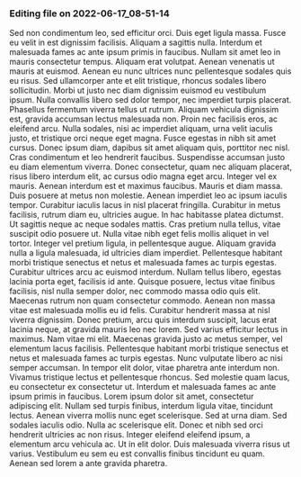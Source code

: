 

### Editing file on 2022-06-17_08-51-14

Sed non condimentum leo, sed efficitur orci. Duis eget ligula massa. Fusce eu velit in est dignissim facilisis. Aliquam a sagittis nulla. Interdum et malesuada fames ac ante ipsum primis in faucibus. Nullam sit amet leo in mauris consectetur tempus. Aliquam erat volutpat. Aenean venenatis ut mauris at euismod. Aenean eu nunc ultrices nunc pellentesque sodales quis eu risus. Sed ullamcorper ante et elit tristique, rhoncus sodales libero sollicitudin. Morbi ut justo nec diam dignissim euismod eu vestibulum ipsum. Nulla convallis libero sed dolor tempor, nec imperdiet turpis placerat. Phasellus fermentum viverra tellus ut rutrum.
Aliquam vehicula dignissim est, gravida accumsan lectus malesuada non. Proin nec facilisis eros, ac eleifend arcu. Nulla sodales, nisi ac imperdiet aliquam, urna velit iaculis justo, et tristique orci neque eget magna. Fusce egestas in nibh sit amet cursus. Donec ipsum diam, dapibus sit amet aliquam quis, porttitor nec nisl. Cras condimentum et leo hendrerit faucibus. Suspendisse accumsan justo eu diam elementum viverra. Donec consectetur, quam nec aliquam placerat, risus libero interdum elit, ac cursus odio magna eget arcu. Integer vel ex mauris.
Aenean interdum est et maximus faucibus. Mauris et diam massa. Duis posuere at metus non molestie. Aenean imperdiet leo ac ipsum iaculis tempor. Curabitur iaculis lacus in nisl placerat fringilla. Curabitur in metus facilisis, rutrum diam eu, ultricies augue. In hac habitasse platea dictumst. Ut sagittis neque ac neque sodales mattis. Cras pretium nulla tellus, vitae suscipit odio posuere ut. Nulla vitae nibh eget felis mollis aliquet in vel tortor. Integer vel pretium ligula, in pellentesque augue. Aliquam gravida nulla a ligula malesuada, id ultricies diam imperdiet.
Pellentesque habitant morbi tristique senectus et netus et malesuada fames ac turpis egestas. Curabitur ultrices arcu ac euismod interdum. Nullam tellus libero, egestas lacinia porta eget, facilisis id ante. Quisque posuere, lectus vitae finibus facilisis, nisl nulla semper dolor, nec commodo massa odio quis elit. Maecenas rutrum non quam consectetur commodo. Aenean non massa vitae est malesuada mollis eu id felis. Curabitur hendrerit massa at nisl viverra dignissim. Donec pretium, arcu quis interdum suscipit, lacus erat lacinia neque, at gravida mauris leo nec lorem. Sed varius efficitur lectus in maximus. Nam vitae mi elit. Maecenas gravida justo ac metus semper, vel elementum lacus facilisis. Pellentesque habitant morbi tristique senectus et netus et malesuada fames ac turpis egestas. Nunc vulputate libero ac nisi semper accumsan. In tempor elit dolor, vitae pharetra ante interdum non.
Vivamus tristique lectus et pellentesque rhoncus. Sed molestie quam lacus, eu consectetur ex consectetur ut. Interdum et malesuada fames ac ante ipsum primis in faucibus. Lorem ipsum dolor sit amet, consectetur adipiscing elit. Nullam sed turpis finibus, interdum ligula vitae, tincidunt lectus. Aenean viverra mollis nunc eget scelerisque. Sed at urna diam. Sed sodales iaculis odio. Nulla ac scelerisque elit. Donec et nibh sed orci hendrerit ultricies ac non risus. Integer eleifend eleifend ipsum, a elementum arcu vehicula ac. Ut in elit dolor. Duis malesuada viverra risus ut varius. Vestibulum eu sem eu est convallis finibus tincidunt eu quam. Aenean sed lorem a ante gravida pharetra.


